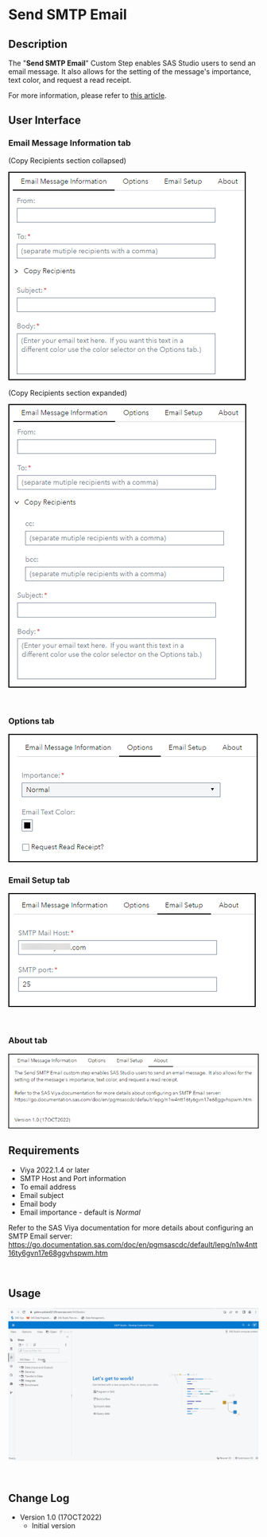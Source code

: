 # Send SMTP Email

## Description

The "**Send SMTP Email**" Custom Step enables SAS Studio users to send an email message.  It also allows for the setting of the message's importance, text color, and request a read receipt.

For more information, please refer to [this article](https://communities.sas.com/t5/SAS-Communities-Library/SAS-Viya-Send-Email-Custom-Step-Featuring-the-Color-Picker/ta-p/839499).

## User Interface

### Email Message Information tab
(Copy Recipients section collapsed)

   ![](img/EmailMessage1.png)

(Copy Recipients section expanded)

   ![](img/EmailMessage2.png)

<br>

### Options tab

   ![](img/Options.png)

### Email Setup tab

   ![](img/EmailSetup.png)

<br>

### About tab

   ![](img/About.png)

## Requirements

* Viya 2022.1.4 or later
* SMTP Host and Port information
* To email address
* Email subject
* Email body
* Email importance - default is *Normal*

Refer to the SAS Viya documentation for more details about configuring an SMTP Email server: https://go.documentation.sas.com/doc/en/pgmsascdc/default/lepg/n1w4ntt16ty6gvn17e68ggvhspwm.htm

<br>

## Usage

![Send SMTP Email Custom Step Usage](./img/Send_SMTP_Email.gif)

<br>

## Change Log

* Version 1.0 (17OCT2022)
    * Initial version